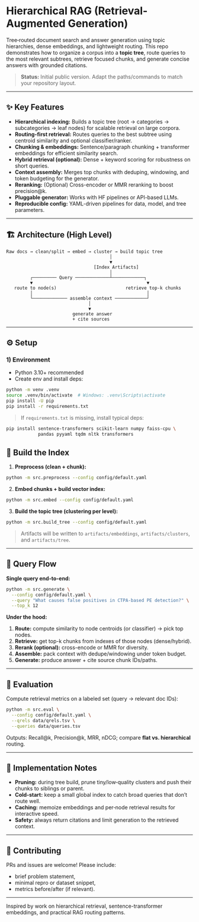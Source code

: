 # Hierarchical RAG (Retrieval-Augmented Generation)

Tree‑routed document search and answer generation using topic hierarchies, dense embeddings, and lightweight routing. This repo demonstrates how to organize a corpus into a **topic tree**, route queries to the most relevant subtrees, retrieve focused chunks, and generate concise answers with grounded citations.

> **Status:** Initial public version. Adapt the paths/commands to match your repository layout.

---

## ✨ Key Features

- **Hierarchical indexing:** Builds a topic tree (root → categories → subcategories → leaf nodes) for scalable retrieval on large corpora.
- **Routing-first retrieval:** Routes queries to the best subtree using centroid similarity and optional classifier/ranker.
- **Chunking & embeddings:** Sentence/paragraph chunking + transformer embeddings for efficient similarity search.
- **Hybrid retrieval (optional):** Dense + keyword scoring for robustness on short queries.
- **Context assembly:** Merges top chunks with deduping, windowing, and token budgeting for the generator.
- **Reranking:** (Optional) Cross-encoder or MMR reranking to boost precision@k.
- **Pluggable generator:** Works with HF pipelines or API-based LLMs.
- **Reproducible config:** YAML-driven pipelines for data, model, and tree parameters.

---

## 🏗️ Architecture (High Level)

```
Raw docs → clean/split → embed → cluster → build topic tree
                                       │
                                       ▼
                                 [Index Artifacts]
                                       │
         ┌───────── Query ─────────────┴────────────┐
         ▼                                           ▼
   route to node(s)                          retrieve top-k chunks
         │                                           │
         └───────────── assemble context ────────────┘
                               │
                               ▼
                         generate answer
                         + cite sources
```


---

## ⚙️ Setup

### 1) Environment
- Python 3.10+ recommended
- Create env and install deps:
```bash
python -m venv .venv
source .venv/bin/activate  # Windows: .venv\Scripts\activate
pip install -U pip
pip install -r requirements.txt
```

> If `requirements.txt` is missing, install typical deps:

```bash
pip install sentence-transformers scikit-learn numpy faiss-cpu \
            pandas pyyaml tqdm nltk transformers
```


## 🚀 Build the Index

1) **Preprocess (clean + chunk):**
```bash
python -m src.preprocess --config config/default.yaml
```

2) **Embed chunks + build vector index:**
```bash
python -m src.embed --config config/default.yaml
```

3) **Build the topic tree (clustering per level):**
```bash
python -m src.build_tree --config config/default.yaml
```

> Artifacts will be written to `artifacts/embeddings`, `artifacts/clusters`, and `artifacts/tree`.

---

## 🔎 Query Flow

**Single query end-to-end:**
```bash
python -m src.generate \
  --config config/default.yaml \
  --query "What causes false positives in CTPA-based PE detection?" \
  --top_k 12
```

**Under the hood:**
1. **Route:** compute similarity to node centroids (or classifier) → pick top nodes.
2. **Retrieve:** get top-k chunks from indexes of those nodes (dense/hybrid).
3. **Rerank (optional):** cross-encode or MMR for diversity.
4. **Assemble:** pack context with dedupe/windowing under token budget.
5. **Generate:** produce answer + cite source chunk IDs/paths.

---

## 🧪 Evaluation

Compute retrieval metrics on a labeled set (query → relevant doc IDs):

```bash
python -m src.eval \
  --config config/default.yaml \
  --qrels data/qrels.tsv \
  --queries data/queries.tsv
```

Outputs: Recall@k, Precision@k, MRR, nDCG; compare **flat vs. hierarchical** routing.

---

## 🧩 Implementation Notes

- **Pruning:** during tree build, prune tiny/low‑quality clusters and push their chunks to siblings or parent.
- **Cold‑start:** keep a small global index to catch broad queries that don’t route well.
- **Caching:** memoize embeddings and per‑node retrieval results for interactive speed.
- **Safety:** always return citations and limit generation to the retrieved context.

---

## 🤝 Contributing

PRs and issues are welcome! Please include:
- brief problem statement,
- minimal repro or dataset snippet,
- metrics before/after (if relevant).

---



Inspired by work on hierarchical retrieval, sentence-transformer embeddings, and practical RAG routing patterns.
